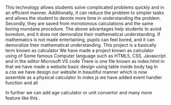 This technology allows students solve complicated problems quickly and in an efficient manner. Additionally, it can reduce the problem to simpler tasks and allows the student to devote more time in understanding the problem. Secondly, they are saved from monotonous calculations and the same boring mundane procedure. The above advantages help students to avoid boredom, and it does not demoralize their mathematical understanding. If mathematics is not made entertaining, pupils can feel bored, and it can demoralize their mathematical understanding. This project is a basically term known as calculator We have made a project known as calculator using of Some famous Computer language such as HTML5, CSS, Javascript and in the editor Microsoft VS code There is one file known as index.html in that we have made a website basic design using table inside body tag In a.css we have design our website in beautiful manner which is now assemble as a physical calculator In index.js we have added event handler function and all

In further we can add age calculator or unit convertor and many more feature like this .